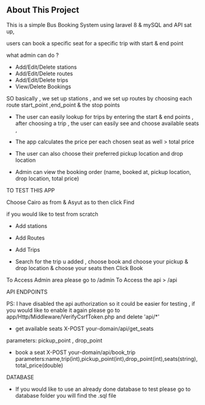 
## About This Project 

This is a simple Bus Booking System using laravel 8 & mySQL and API sat up, 

users can book a specific seat for a specific trip with start & end point 

what admin can do ? 

- Add/Edit/Delete stations 
- Add/Edit/Delete routes 
- Add/Edit/Delete trips 
- View/Delete Bookings 

SO basically , we set up stations , and we set up routes by choosing each route start_point ,end_point & the stop points 

- The user can easily lookup for trips by entering the start & end points , after choosing a trip , the user can easily see and choose available seats , 
- The app calculates the price per each chosen seat as well > total price
- The user can also choose their preferred pickup location and drop location 

- Admin can view the booking order (name, booked at, pickup location, drop location, total price)
 
 
 
 TO TEST THIS APP 
 
 Choose Cairo as from & Asyut as to then click Find 
 
 if you would like to test from scratch
 
 - Add stations
 - Add Routes
 - Add Trips 
 
 
 - Search for the trip u added , choose book and choose your pickup & drop location & choose your seats then Click Book
 
 To Access Admin area please go to /admin
 To Access the api > /api 
 
 API ENDPOINTS 

PS: I have disabled the api authorization so it could be easier for testing , if you would like to enable it again please go to 
app/Http/Middleware/VerifyCsrfToken.php and delete 'api/*'
 
 - get available seats 
 X-POST your-domain/api/get_seats
 
 parameters: pickup_point , drop_point
 
 
 - book a seat 
 X-POST your-domain/api/book_trip
 parameters:name,trip(int),pickup_point(int),drop_point(int),seats(string),total_price(double)


DATABASE 
 
 - If you would like to use an already done database to test please go to database folder you will find the .sql file  
